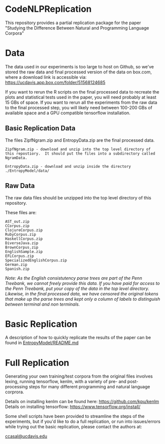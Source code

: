 # CodeNLPReplication
This repository provides a partial replication package for the paper "Studying the Difference Between Natural and Programming Language Corpora"

# Data
The data used in our experiments is too large to host on Github, so we've stored the raw data and final processed version
of the data on box.com, where a download link is accessible via: https://ucdavis.app.box.com/folder/51568124685

If you want to rerun the R scripts on the final processed data to recreate the plots and statistical tests used in the
paper, you will need probably at least 15 GBs of space.  If you want to rerun all the experiments from the raw data to the final processed step, you will likely need between 100-200 GBs of available space and a GPU compatible tensorflow installation.

## Basic Replication Data

The files ZipfNgram.zip and EntropyData.zip are the final processed data.

```
ZipfNgram.zip - download and unzip into the top level directory of this repostiory.  It should put the files into a subdirectory called NgramData.

EntropyData.zip - download and unzip inside the directory ./EntropyModel/data/
```

## Raw Data

The raw data files should be unzipped into the top level directory of this repository.

These files are:
```
AST_out.zip
CCorpus.zip
ClojureCorpus.zip
RubyCorpus.zip
HaskellCorpus.zip
DiverseJava.zip
BrownCorpus.zip
EnglishSample.zip
EFLCorpus.zip
SpecializedEnglishCorpus.zip
German.zip
Spanish.zip
```

*Note:  As the English consistutency parse trees are part of the Penn Treebank, we cannot freely provide
this data.  If you have paid for access to the Penn Treebank, put your copy of the data in the top level directory.
Likewise, in the final processed data, we have censored the original tokens that make up the parse trees and kept
only a column of labels to distinguish between terminal and non terminals.*

# Basic Replication
A description of how to quickly replicate the results of the paper can be found in [EntropyModel/README.md](https://github.com/caseycas/CodeNLPReplication/blob/master/EntropyModel/README.md)

# Full Replication
Generating your own training/test corpora from the original files involves lexing, running tensorflow, kenlm, with a variety of pre- and post-processing steps for many different programming and natural language corprora.  

Details on installing kenlm can be found here: https://github.com/kpu/kenlm
Details on installing tensorflow: https://www.tensorflow.org/install/

Some shell scripts have been provided to streamline the steps of the experiments, but if you'd like to do a full replication, or run into issues/errors while trying out the basic replication, please contact the authors at:

ccasal@ucdavis.edu
